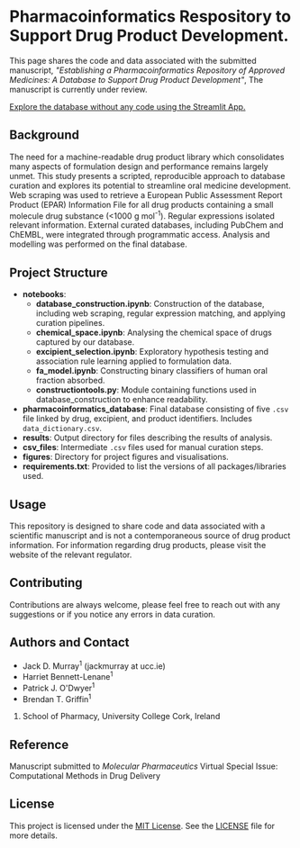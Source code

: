 # Pharmacoinformatics Respository to Support Drug Product Development.
This page shares the code and data associated with the submitted manuscript, *"Establishing a Pharmacoinformatics Repository of Approved Medicines: A Database to Support Drug Product Development"*, The manuscript is currently under review. 

[Explore the database without any code using the Streamlit App.](https://pharmacoinformatics.streamlit.app/)

## Background
The need for a machine-readable drug product library which consolidates many aspects of formulation design and performance remains largely unmet. This study presents a scripted, reproducible approach to database curation and explores its potential to streamline oral 
medicine development. Web scraping was used to retrieve a European Public Assessment Report Product (EPAR) Information File for all drug products containing a small molecule drug substance (<1000 g mol<sup>-1</sup>). Regular expressions isolated relevant information. External 
curated databases, including PubChem and ChEMBL, were integrated through programmatic access. Analysis and modelling was performed on the final database.

## Project Structure
- <b>notebooks</b>:
  - <b>database_construction.ipynb</b>: Construction of the database, including web scraping, regular expression matching, and applying curation pipelines.
  - <b>chemical_space.ipynb</b>: Analysing the chemical space of drugs captured by our database.
  - <b>excipient_selection.ipynb</b>: Exploratory hypothesis testing and association rule learning applied to formulation data.
  - <b>fa_model.ipynb</b>: Constructing binary classifiers of human oral fraction absorbed.
  - <b>constructiontools.py</b>: Module containing functions used in database_construction to enhance readability.
- <b>pharmacoinformatics_database</b>: Final database consisting of five `.csv` file linked by drug, excipient, and product identifiers. Includes `data_dictionary.csv`.
- <b>results</b>: Output directory for files describing the results of analysis.    
- <b>csv_files</b>: Intermediate `.csv` files used for manual curation steps.
- <b>figures</b>: Directory for project figures and visualisations.
- <b>requirements.txt</b>: Provided to list the versions of all packages/libraries used.

## Usage
This repository is designed to share code and data associated with a scientific manuscript and is not a contemporaneous source of drug product information. For information regarding drug products, please visit the website of the relevant regulator. 

## Contributing
Contributions are always welcome, please feel free to reach out with any suggestions or if you notice any errors in data curation.

## Authors and Contact
- Jack D. Murray<sup>1</sup> (jackmurray at ucc.ie)
- Harriet Bennett-Lenane<sup>1</sup>
- Patrick J. O'Dwyer<sup>1</sup>
- Brendan T. Griffin<sup>1</sup>

1. School of Pharmacy, University College Cork, Ireland

## Reference
Manuscript submitted to *Molecular Pharmaceutics* Virtual Special Issue: Computational Methods in Drug Delivery

## License
This project is licensed under the [MIT License](https://opensource.org/licenses/MIT). See the [LICENSE](LICENSE) file for more details.
